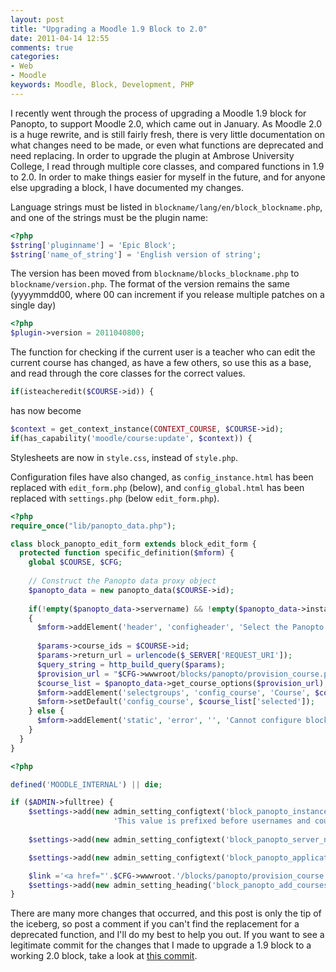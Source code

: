 ```yaml
---
layout: post
title: "Upgrading a Moodle 1.9 Block to 2.0"
date: 2011-04-14 12:55
comments: true
categories: 
- Web
- Moodle
keywords: Moodle, Block, Development, PHP
---
```

I recently went through the process of upgrading a Moodle 1.9 block for Panopto, to support Moodle 2.0, which came out in January. As Moodle 2.0 is a huge rewrite, and is still fairly fresh, there is very little documentation on what changes need to be made, or even what functions are deprecated and need replacing. In order to upgrade the plugin at Ambrose University College, I read through multiple core classes, and compared functions in 1.9 to 2.0. In order to make things easier for myself in the future, and for anyone else upgrading a block, I have documented my changes.

<!-- more -->

Language strings must be listed in `blockname/lang/en/block_blockname.php`, and one of the strings must be the plugin name:

``` php blockname/lang/en/block_blockname.php
<?php
$string['pluginname'] = 'Epic Block';
$string['name_of_string'] = 'English version of string';
```

The version has been moved from `blockname/blocks_blockname.php` to `blockname/version.php`. The format of the version remains the same (yyyymmdd00, where 00 can increment if you release multiple patches on a single day)

``` php blockname/version.php
<?php
$plugin->version = 2011040800;
```

The function for checking if the current user is a teacher who can edit the current course has changed, as have a few others, so use this as a base, and read through the core classes for the correct values.

``` php 
if(isteacheredit($COURSE->id)) {
```

has now become

``` php 
$context = get_context_instance(CONTEXT_COURSE, $COURSE->id);
if(has_capability('moodle/course:update', $context)) {
```

Stylesheets are now in `style.css`, instead of `style.php`.

Configuration files have also changed, as `config_instance.html` has been replaced with `edit_form.php` (below), and `config_global.html` has been replaced with `settings.php` (below `edit_form.php`).

``` php edit_form.php
<?php
require_once("lib/panopto_data.php");

class block_panopto_edit_form extends block_edit_form {
  protected function specific_definition($mform) {
    global $COURSE, $CFG;
    
    // Construct the Panopto data proxy object
    $panopto_data = new panopto_data($COURSE->id);
    
    if(!empty($panopto_data->servername) && !empty($panopto_data->instancename) && !empty($panopto_data->applicationkey))
    {
      $mform->addElement('header', 'configheader', 'Select the Panopto CourseCast course to display in this block.');
  
      $params->course_ids = $COURSE->id;
      $params->return_url = urlencode($_SERVER['REQUEST_URI']);
      $query_string = http_build_query($params);
      $provision_url = "$CFG->wwwroot/blocks/panopto/provision_course.php?" . $query_string;
      $course_list = $panopto_data->get_course_options($provision_url);
      $mform->addElement('selectgroups', 'config_course', 'Course', $course_list['courses']);
      $mform->setDefault('config_course', $course_list['selected']);
    } else {
      $mform->addElement('static', 'error', '', 'Cannot configure block instance: Global configuration incomplete. Please contact your system administrator.');
    }
  }
}
```

``` php settings.php
<?php

defined('MOODLE_INTERNAL') || die;

if ($ADMIN->fulltree) {
    $settings->add(new admin_setting_configtext('block_panopto_instance_name', 'Moodle Instance Name',
                       'This value is prefixed before usernames and course-names in Panopto.', 'moodle', PARAM_TEXT));
    
    $settings->add(new admin_setting_configtext('block_panopto_server_name', 'Panopto Server Hostname', '', '', PARAM_TEXT));

    $settings->add(new admin_setting_configtext('block_panopto_application_key', 'Application Key', '', '', PARAM_TEXT));

    $link ='<a href="'.$CFG->wwwroot.'/blocks/panopto/provision_course.php">Add Moodle courses to Panopto CourseCast</a>';
    $settings->add(new admin_setting_heading('block_panopto_add_courses', '', $link));
}
```

There are many more changes that occurred, and this post is only the tip of the iceberg, so post a comment if you can't find the replacement for a deprecated function, and I'll do my best to help you out. If you want to see a legitimate commit for the changes that I made to upgrade a 1.9 block to a working 2.0 block, take a look at [this commit](https://github.com/SpenserJ/Moodle2-Panopto/commit/ca893577b7d34adbeca6e95f5fe2f54194d488a3).
